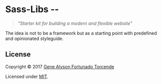 # Sass-Libs --
> *"Starter kit for building a modern and flexible website"*

The idea is not to be a framework but as a starting point with predefined and opinionated styleguide.

## License

Copyright &copy; 2017 [Gene Alyson Fortunado Torcende](https://github.com/kermage)

Licensed under [MIT](LICENSE).
